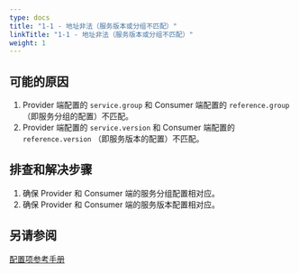 ```yaml
---
type: docs
title: "1-1 - 地址非法（服务版本或分组不匹配）"
linkTitle: "1-1 - 地址非法（服务版本或分组不匹配）"
weight: 1
---
```


## 可能的原因
1. Provider 端配置的 `service.group` 和 Consumer 端配置的 `reference.group` （即服务分组的配置）不匹配。 
2. Provider 端配置的 `service.version` 和 Consumer 端配置的 `reference.version` （即服务版本的配置）不匹配。 

## 排查和解决步骤
1. 确保 Provider 和 Consumer 端的服务分组配置相对应。
2. 确保 Provider 和 Consumer 端的服务版本配置相对应。

## 另请参阅
[配置项参考手册](../../../reference-manual/config/properties)

<p style="margin-top: 3rem;"> </p>
